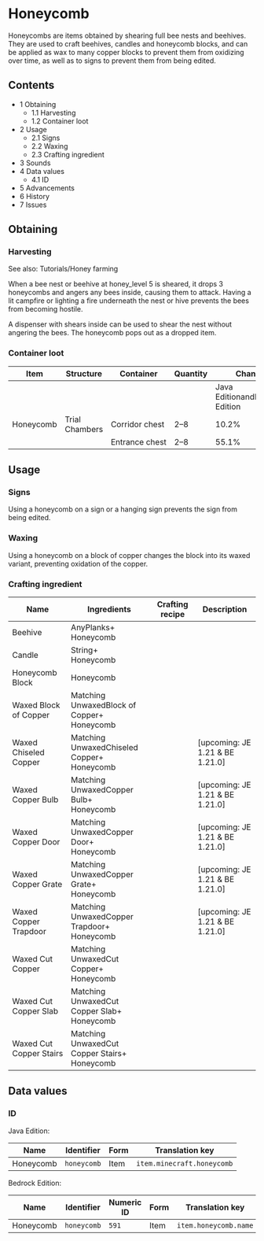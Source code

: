 # Honeycomb
Honeycombs are items obtained by shearing full bee nests and beehives. They are used to craft beehives, candles and honeycomb blocks, and can be applied as wax to many copper blocks to prevent them from oxidizing over time, as well as to signs to prevent them from being edited.

## Contents
- 1 Obtaining
	- 1.1 Harvesting
	- 1.2 Container loot
- 2 Usage
	- 2.1 Signs
	- 2.2 Waxing
	- 2.3 Crafting ingredient
- 3 Sounds
- 4 Data values
	- 4.1 ID
- 5 Advancements
- 6 History
- 7 Issues

## Obtaining
### Harvesting
See also: Tutorials/Honey farming

When a bee nest or beehive at honey_level 5 is sheared, it drops 3 honeycombs and angers any bees inside, causing them to attack. Having a lit campfire or lighting a fire underneath the nest or hive prevents the bees from becoming hostile.

A dispenser with shears inside can be used to shear the nest without angering the bees. The honeycomb pops out as a dropped item.

### Container loot
| Item      | Structure      | Container      | Quantity | Chance                         |
|-----------|----------------|----------------|----------|--------------------------------|
|           |                |                |          | Java EditionandBedrock Edition |
| Honeycomb | Trial Chambers | Corridor chest | 2–8      | 10.2%                          |
|           |                | Entrance chest | 2–8      | 55.1%                          |

## Usage
### Signs
Using a honeycomb on a sign or a hanging sign prevents the sign from being edited.

### Waxing
Using a honeycomb on a block of copper changes the block into its waxed variant, preventing oxidation of the copper.

### Crafting ingredient
| Name                    | Ingredients                                      | Crafting recipe | Description                      |
|-------------------------|--------------------------------------------------|-----------------|----------------------------------|
| Beehive                 | AnyPlanks+<br/>Honeycomb                         |                 |                                  |
| Candle                  | String+<br/>Honeycomb                            |                 |                                  |
| Honeycomb Block         | Honeycomb                                        |                 |                                  |
| Waxed Block of Copper   | Matching UnwaxedBlock of Copper+<br/>Honeycomb   |                 |                                  |
| Waxed Chiseled Copper   | Matching UnwaxedChiseled Copper+<br/>Honeycomb   |                 | ‌[upcoming: JE 1.21 & BE 1.21.0] |
| Waxed Copper Bulb       | Matching UnwaxedCopper Bulb+<br/>Honeycomb       |                 | ‌[upcoming: JE 1.21 & BE 1.21.0] |
| Waxed Copper Door       | Matching UnwaxedCopper Door+<br/>Honeycomb       |                 | ‌[upcoming: JE 1.21 & BE 1.21.0] |
| Waxed Copper Grate      | Matching UnwaxedCopper Grate+<br/>Honeycomb      |                 | ‌[upcoming: JE 1.21 & BE 1.21.0] |
| Waxed Copper Trapdoor   | Matching UnwaxedCopper Trapdoor+<br/>Honeycomb   |                 | ‌[upcoming: JE 1.21 & BE 1.21.0] |
| Waxed Cut Copper        | Matching UnwaxedCut Copper+<br/>Honeycomb        |                 |                                  |
| Waxed Cut Copper Slab   | Matching UnwaxedCut Copper Slab+<br/>Honeycomb   |                 |                                  |
| Waxed Cut Copper Stairs | Matching UnwaxedCut Copper Stairs+<br/>Honeycomb |                 |                                  |

## Data values
### ID
Java Edition:

| Name      | Identifier  | Form | Translation key            |
|-----------|-------------|------|----------------------------|
| Honeycomb | `honeycomb` | Item | `item.minecraft.honeycomb` |

Bedrock Edition:

| Name      | Identifier  | Numeric ID | Form | Translation key       |
|-----------|-------------|------------|------|-----------------------|
| Honeycomb | `honeycomb` | `591`      | Item | `item.honeycomb.name` |


